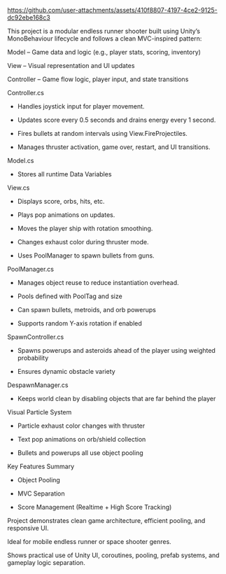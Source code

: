 


https://github.com/user-attachments/assets/410f8807-4197-4ce2-9125-dc92ebe168c3


This project is a modular endless runner shooter built using Unity’s MonoBehaviour lifecycle and follows a clean MVC-inspired pattern:

Model – Game data and logic (e.g., player stats, scoring, inventory)

View – Visual representation and UI updates

Controller – Game flow logic, player input, and state transitions

 
Controller.cs
+ Handles joystick input for player movement.


+ Updates score every 0.5 seconds and drains energy every 1 second.


+ Fires bullets at random intervals using View.FireProjectiles.


+ Manages thruster activation, game over, restart, and UI transitions.



Model.cs

+ Stores all runtime Data Variables

View.cs

+ Displays score, orbs, hits, etc.


+ Plays pop animations on updates.


+ Moves the player ship with rotation smoothing.


+ Changes exhaust color during thruster mode.


+ Uses PoolManager to spawn bullets from guns.


PoolManager.cs

+ Manages object reuse to reduce instantiation overhead.
  
+ Pools defined with PoolTag and size

+ Can spawn bullets, metroids, and orb powerups

+ Supports random Y-axis rotation if enabled

SpawnController.cs

+ Spawns powerups and asteroids ahead of the player using weighted probability

+ Ensures dynamic obstacle variety

DespawnManager.cs

+ Keeps world clean by disabling objects that are far behind the player


Visual Particle System

+ Particle exhaust color changes with thruster

+ Text pop animations on orb/shield collection

+ Bullets and powerups all use object pooling



Key Features Summary

+ Object Pooling

+ MVC Separation

+ Score Management (Realtime + High Score Tracking)



Project demonstrates clean game architecture, efficient pooling, and responsive UI.

Ideal for mobile endless runner or space shooter genres.

Shows practical use of Unity UI, coroutines, pooling, prefab systems, and gameplay logic separation.



